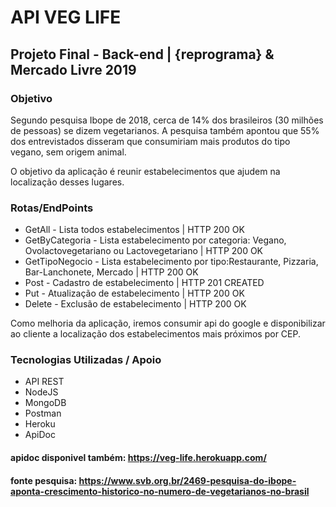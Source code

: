 # API VEG LIFE 
##  Projeto Final - Back-end | {reprograma} & Mercado Livre 2019

### Objetivo

Segundo pesquisa Ibope de 2018, cerca de 14% dos brasileiros (30 milhões de pessoas) se dizem vegetarianos. A pesquisa também apontou que 55% dos entrevistados disseram que consumiriam mais produtos do tipo vegano, sem origem animal.

O objetivo da aplicação é reunir estabelecimentos que ajudem na localização desses lugares.

### Rotas/EndPoints

 - GetAll - Lista todos estabelecimentos | HTTP 200 OK
 - GetByCategoria - Lista estabelecimento por categoria: Vegano, Ovolactovegetariano ou Lactovegetariano  | HTTP 200 OK
 - GetTipoNegocio - Lista estabelecimento por tipo:Restaurante, Pizzaria, Bar-Lanchonete, Mercado | HTTP 200 OK
 - Post - Cadastro de estabelecimento | HTTP 201 CREATED
 - Put - Atualização de estabelecimento | HTTP 200 OK
 - Delete - Exclusão de estabelecimento | HTTP 200 OK

Como melhoria da aplicação, iremos consumir api do google e disponibilizar ao cliente a localização dos estabelecimentos mais próximos por CEP.

### Tecnologias Utilizadas / Apoio

 - API REST
 - NodeJS
 - MongoDB
 - Postman
 - Heroku
 - ApiDoc

 #### apidoc disponivel também: https://veg-life.herokuapp.com/

 #### fonte pesquisa: https://www.svb.org.br/2469-pesquisa-do-ibope-aponta-crescimento-historico-no-numero-de-vegetarianos-no-brasil

